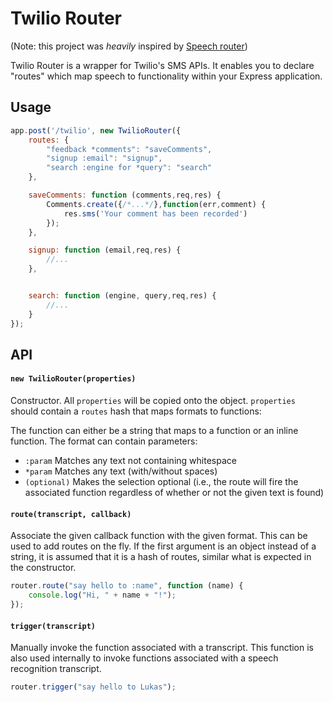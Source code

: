 # Twilio Router

(Note: this project was *heavily* inspired by [Speech router](https://github.com/lukasolson/speech-router))

Twilio Router is a wrapper for Twilio's SMS APIs. It enables you to declare "routes" which map speech to functionality within your Express application.

## Usage
```javascript
app.post('/twilio', new TwilioRouter({
	routes: {
		"feedback *comments": "saveComments",
		"signup :email": "signup",
		"search :engine for *query": "search"
	},

	saveComments: function (comments,req,res) {
		Comments.create({/*...*/},function(err,comment) {
			res.sms('Your comment has been recorded')
		});
	},

	signup: function (email,req,res) {
		//...
	},


	search: function (engine, query,req,res) {
		//...
	}
});
```

## API

#### `new TwilioRouter(properties)`
Constructor. All `properties` will be copied onto the object. `properties` should contain a `routes` hash that maps formats to functions:

The function can either be a string that maps to a function or an inline function. The format can contain parameters:
- `:param` Matches any text not containing whitespace
- `*param` Matches any text (with/without spaces)
- `(optional)` Makes the selection optional (i.e., the route will fire the associated function regardless of whether or not the given text is found)

#### `route(transcript, callback)`
Associate the given callback function with the given format. This can be used to add routes on the fly. If the first argument is an object instead of a string, it is assumed that it is a hash of routes, similar what is expected in the constructor.
```javascript
router.route("say hello to :name", function (name) {
	console.log("Hi, " + name + "!");
});
```

#### `trigger(transcript)`
Manually invoke the function associated with a transcript. This function is also used internally to invoke functions associated with a speech recognition transcript.
```javascript
router.trigger("say hello to Lukas");
```